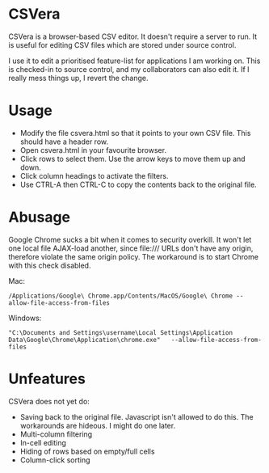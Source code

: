 CSVera
======

CSVera is a browser-based CSV editor. It doesn't require a server to run. It is useful for editing CSV files which are stored under source control.

I use it to edit a prioritised feature-list for applications I am working on. This is checked-in to source control, and my collaborators can also edit it. If I really mess things up, I revert the change.

Usage
=====
* Modify the file csvera.html so that it points to your own CSV file. This should have a header row.
* Open csvera.html in your favourite browser.
* Click rows to select them. Use the arrow keys to move them up and down.
* Click column headings to activate the filters.
* Use CTRL-A then CTRL-C to copy the contents back to the original file.

Abusage
=======
Google Chrome sucks a bit when it comes to security overkill. It won't let one local file AJAX-load another, since file:/// URLs don't have any origin, therefore violate the same origin policy. The workaround is to start Chrome with this check disabled.

Mac:
```
/Applications/Google\ Chrome.app/Contents/MacOS/Google\ Chrome --allow-file-access-from-files
```

Windows:
```
"C:\Documents and Settings\username\Local Settings\Application Data\Google\Chrome\Application\chrome.exe"   --allow-file-access-from-files
```

Unfeatures
==========

CSVera does not yet do:
* Saving back to the original file. Javascript isn't allowed to do this. The workarounds are hideous. I might do one later.
* Multi-column filtering
* In-cell editing
* Hiding of rows based on empty/full cells
* Column-click sorting
